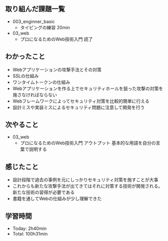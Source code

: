 ## 取り組んだ課題一覧
- 003_enginner_basic
  - タイピングの練習 20min
- 03_web
  -  プロになるためのWeb技術入門 読了
## わかったこと
- Webアプリケーションの攻撃手法とその対策
- SSLの仕組み
- ワンタイムトークンの仕組み
- Webアプリケーションを作る上でセキュリティホールを狙った攻撃の対策を施さなければならない
- Webフレームワークによってセキュリティ対策を比較的簡単に行える
- 設計ミスや実装ミスによるセキュリティ問題に注意して開発を行う
## 次やること
- 03_web
  -  プロになるためのWeb技術入門 アウトプット 基本的な用語を自分の言葉で説明する
## 感じたこと
- 設計段階で過去の事例を元にしっかりセキュリティ対策を施すことが大事
- これからも新たな攻撃手法が出てきてはそれに対策する技術が開発される。新たな技術の習得が必要である
- 書籍を通してWebの仕組みが少し理解できた
## 学習時間
- Today: 2h40min
- Total: 100h31min
